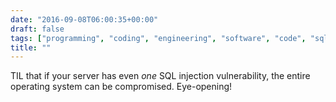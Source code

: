 ```yaml
---
date: "2016-09-08T06:00:35+00:00"
draft: false
tags: ["programming", "coding", "engineering", "software", "code", "sql", "hacking"]
title: ""
---
```

TIL that if your server has even *one* SQL injection vulnerability, the entire operating system can be compromised. Eye-opening!

